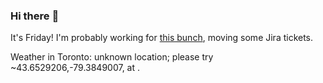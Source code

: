 ### Hi there :wave:

It's Friday! I'm probably working for [this bunch](https://github.com/kohofinancial), moving some Jira tickets.

Weather in Toronto: unknown location; please try ~43.6529206,-79.3849007, at .
